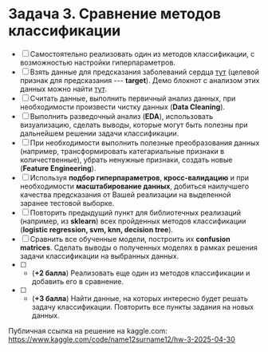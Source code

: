 # Задача 3. Сравнение методов классификации

- [ ] Самостоятельно реализовать один из методов классификации, с возможностью настройки гиперпараметров.
- [ ] Взять данные для предсказания заболеваний сердца [тут](https://github.com/rustam-azimov/ml-course/tree/main/data/heart_disease) (целевой признак для предсказания --- **target**). Демо блокнот с анализом этих данных можно найти [тут](https://github.com/rustam-azimov/ml-course/blob/main/practice/practice07_knn_nb/practice07_part02_classification_heart_disease_demo.ipynb).
- [ ] Считать данные, выполнить первичный анализ данных, при необходимости произвести чистку данных (**Data Cleaning**).
- [ ] Выполнить разведочный анализ (**EDA**), использовать визуализацию, сделать выводы, которые могут быть полезны при дальнейшем решении задачи классификации.
- [ ] При необходимости выполнить полезные преобразования данных (например, трансформировать категариальные признаки в количественные), убрать ненужные признаки, создать новые (**Feature Engineering**).
- [ ] Используя **подбор гиперпараметров**, **кросс-валидацию** и при необходимости **масштабирование данных**, добиться наилучшего качества предсказания от Вашей реализации на выделенной заранее тестовой выборке.
- [ ] Повторить предыдущий пункт для библиотечных реализаций (например, из **sklearn**) всех пройденных методов классификации (**logistic regression, svm, knn, decision tree**).
- [ ] Сравнить все обученные модели, построить их **confusion matrices**. Сделать выводы о полученных моделях в рамках решения задачи классификации на выбранных данных.
- [ ] * (**+2 балла**) Реализовать еще один из методов классификации и добавить его в сравнение.
- [ ] * (**+3 балла**) Найти данные, на которых интересно будет решать задачу классификации. Повторить все пункты задания на новых данных.

Публичная ссылка на решение на kaggle.com: 
https://www.kaggle.com/code/name12surname12/hw-3-2025-04-30